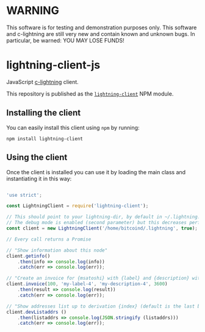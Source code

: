 # WARNING

This software is for testing and demonstration purposes only. This software and c-lightning are still very new and contain known and unknown bugs. In particular, be warned: YOU MAY LOSE FUNDS!

# lightning-client-js

JavaScript [c-lightning](https://github.com/ElementsProject/lightning) client.

This repository is published as the [`lightning-client`](https://www.npmjs.com/package/lightning-client) NPM module.

## Installing the client

You can easily install this client using `npm` by running:

```
npm install lightning-client
```

## Using the client

Once the client is installed you can use it by loading the main class and instantiating it in this way:

```javascript

'use strict';

const LightningClient = require('lightning-client');

// This should point to your lightning-dir, by default in ~/.lightning. 
// The debug mode is enabled (second parameter) but this decreases performances (see PR #10)
const client = new LightningClient('/home/bitcoind/.lightning', true);

// Every call returns a Promise

// "Show information about this node"
client.getinfo()
	.then(info => console.log(info))
	.catch(err => console.log(err));

// "Create an invoice for {msatoshi} with {label} and {description} with optional {expiry} seconds (default 1 hour)" }
client.invoice(100, 'my-label-4', 'my-description-4', 3600)
	.then(result => console.log(result))
	.catch(err => console.log(err));

// "Show addresses list up to derivation {index} (default is the last bip32 index)"
client.devListaddrs ()
	.then(listaddrs => console.log(JSON.stringify (listaddrs)))
	.catch(err => console.log(err));

```
